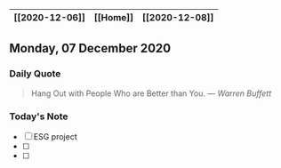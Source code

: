 | [[2020-12-06]] | [[Home]] | [[2020-12-08]] |
| :-: | :-: | :-: |

## Monday, 07 December 2020

### Daily Quote
> Hang Out with People Who are Better than You.
> &mdash; <cite>Warren Buffett</cite>

### Today's Note

- [ ] ESG project
- [ ] 
- [ ] 